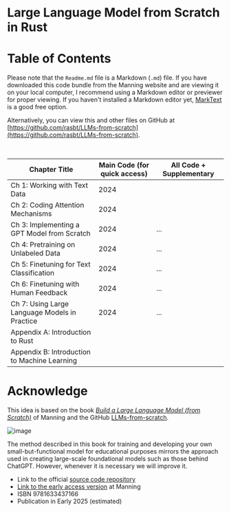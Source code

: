 # Large Language Model from Scratch in Rust

# Table of Contents

Please note that the `Readme.md` file is a Markdown (`.md`) file. If you have downloaded this code bundle from the Manning website and are viewing it on your local computer, I recommend using a Markdown editor or previewer for proper viewing. If you haven't installed a Markdown editor yet, [MarkText](https://www.marktext.cc) is a good free option.

Alternatively, you can view this and other files on GitHub at [https://github.com/rasbt/LLMs-from-scratch](https://github.com/rasbt/LLMs-from-scratch).

<br>

| Chapter Title                                  | Main Code (for quick access)                                                                                                    | All Code + Supplementary      |
|------------------------------------------------|---------------------------------------------------------------------------------------------------------------------------------|-------------------------------|
| Ch 1: Working with Text Data                   | 2024 |          |
| Ch 2: Coding Attention Mechanisms              | 2024 |              |
| Ch 3: Implementing a GPT Model from Scratch    | 2024                                                                                                                     | ...                           |
| Ch 4: Pretraining on Unlabeled Data            | 2024                                                                                                                         | ...                           |
| Ch 5: Finetuning for Text Classification       | 2024                                                                                                                         | ...                           |
| Ch 6: Finetuning with Human Feedback           | 2024                                                                                                                         | ...                           |
| Ch 7: Using Large Language Models in Practice  | 2024                                                                                                                       | ...                           |
| Appendix A: Introduction to Rust           |  |  |
| Appendix B: Introduction to Machine Learning           |  |  |

# Acknowledge

This idea is based on the book [*Build a Large Language Model (from Scratch)*](http://mng.bz/orYv) of Manning and the GitHub [LLMs-from-scratch](https://github.com/rasbt/LLMs-from-scratch).

![image](https://github.com/cguz/LLMs-from-scratch-Rust/assets/15159632/35e84ce4-996b-4d06-aa7b-fd19c6414488)

The method described in this book for training and developing your own small-but-functional model for educational purposes mirrors the approach used in creating large-scale foundational models such as those behind ChatGPT. However, whenever it is necessary we will improve it.

- Link to the official [source code repository](https://github.com/rasbt/LLMs-from-scratch)
- [Link to the early access version](http://mng.bz/orYv) at Manning
- ISBN 9781633437166
- Publication in Early 2025 (estimated)
